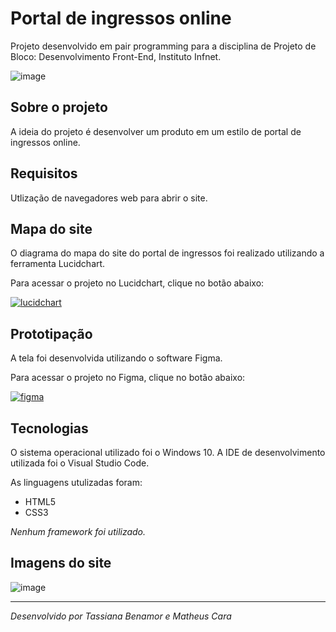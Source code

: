 ﻿# Portal de ingressos online
 Projeto desenvolvido em pair programming para a disciplina de Projeto de Bloco: Desenvolvimento Front-End, Instituto Infnet.
 
![image](https://user-images.githubusercontent.com/87051404/203875550-cf41f7d7-a38b-41c8-b0f5-1e76dfb26c43.png)

## Sobre o projeto
A ideia do projeto é desenvolver um produto em um estilo de portal de ingressos online.

## Requisitos
Utlização de navegadores web para abrir o site.

## Mapa do site
O diagrama do mapa do site do portal de ingressos foi realizado utilizando a ferramenta Lucidchart.

Para acessar o projeto no Lucidchart, clique no botão abaixo:

<a href="https://lucid.app/lucidchart/32a09a65-d693-4660-b267-8dd8d77f8a69/edit?viewport_loc=-3406%2C2422%2C10400%2C5169%2C0_0&invitationId=inv_e1817ad1-2a41-479d-aebe-a9328cba411b" target="_blank">
    <img align="center" src="https://img.shields.io/badge/-Lucidchart-%FF7300?style=for-the-badge&logo=lucidchart&logoColor=white" alt="lucidchart"/>
</a>


## Prototipação
A tela foi desenvolvida utilizando o software Figma.

Para acessar o projeto no Figma, clique no botão abaixo:

<a href="https://www.figma.com/proto/v03E0Lsl7hmug0PH9jkJ6x/Ingresso-%7C-P%C3%A1gina-Principal-(Copy)?node-id=3%3A16&scaling=min-zoom&page-id=0%3A1" target="_blank">
    <img align="center" src="https://img.shields.io/badge/-Figma-%FF7300?style=for-the-badge&logo=figma&logoColor=white" alt="figma"/>
</a>

## Tecnologias
O sistema operacional utilizado foi o Windows 10. A IDE de desenvolvimento utilizada foi o Visual Studio Code.

As linguagens utulizadas foram:

- HTML5
- CSS3

*Nenhum framework foi utilizado.*

## Imagens do site
![image](https://user-images.githubusercontent.com/87051404/203877570-91ca9277-93a5-44ed-857d-19d02b3a562a.png)

<hr>

*Desenvolvido por Tassiana Benamor e Matheus Cara*
